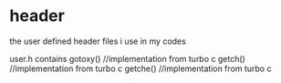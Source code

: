 header
======

the user defined header files i use in my codes

user.h contains
  gotoxy()  //implementation from turbo c
  getch()   //implementation from turbo c
  getche()  //implementation from turbo c
